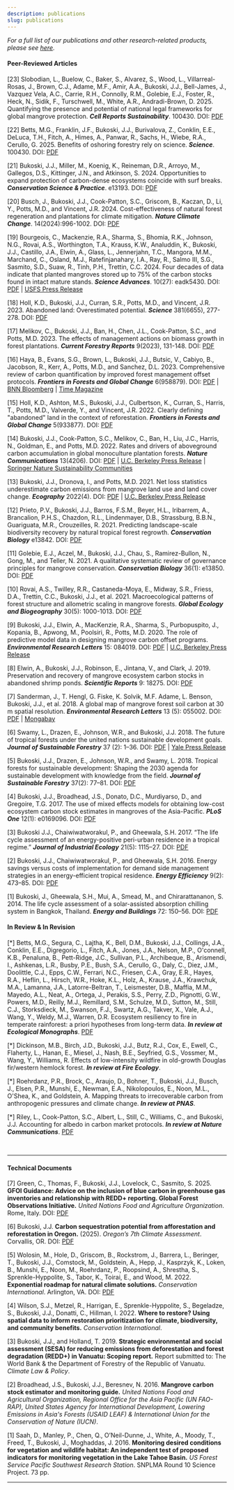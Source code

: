 ```yaml
---
description: publications
slug: publications
---
```


*For a full list of our publications and other research-related products, please see [here](https://scholar.google.com/citations?user=gTARLqUAAAAJ&hl=en&oi=ao).*

#### Peer-Reviewed Articles

<div class="bibliography">

<p><span class="ref-number">[23]</span> Slobodian, L., Buelow, C., Baker, S., Alvarez, S., Wood, L., Villarreal-Rosas, J., Brown, C.J., Adame, M.F., Amir, A.A., Bukoski, J.J., Bell-James, J., Vazquez Vela, A.C., Carrie, R.H., Connolly, R.M., Golebie, E.J., Foster, R., Heck, N., Sidik, F., Turschwell, M., White, A.R., Andradi-Brown, D. 2025. Quantifying the presence and potential of national legal frameworks for global mangrove protection. <em><strong>Cell Reports Sustainability</strong></em>. 100430. DOI: <a href="https://doi.org/10.1016/j.crsus.2025.100430">PDF</a></p>
<p><span class="ref-number">[22]</span> Betts, M.G., Franklin, J.F., Bukoski, J.J., Burivalova, Z., Conklin, E.E., DeLuca, T.H., Fitch, A., Himes, A., Panwar, R., Sachs, H., Wiebe, R.A., Cerullo, G. 2025. Benefits of oshoring forestry rely on science. <em><strong>Science</strong></em>. 100430. DOI: <a href="https://www.science.org/doi/10.1126/science.adx4908">PDF</a></p>

<p><span class="ref-number">[21]</span> Bukoski, J.J., Miller, M., Koenig, K., Reineman, D.R., Arroyo, M., Gallegos, D.S., Kittinger, J.N., and Atkinson, S. 2024. Opportunities to expand protection of carbon-dense ecosystems coincide with surf breaks. <em><strong>Conservation Science & Practice</strong></em>. e13193. DOI: <a href="https://doi.org/10.1111/csp2.13193">PDF</a></p>

<p><span class="ref-number">[20]</span> Busch, J., Bukoski, J.J., Cook-Patton, S.C., Griscom, B., Kaczan, D., Li, Y., Potts, M.D., and Vincent, J.R. 2024. Cost-effectiveness of natural forest regeneration and plantations for climate mitigation. <em><strong>Nature Climate Change</strong></em>. 14(2024):996-1002. DOI: <a href="https://doi.org/10.1038/s41558-024-02068-1">PDF</a></p>

<p><span class="ref-number">[19]</span> Bourgeois, C., Mackenzie, R.A., Sharma, S., Bhomia, R.K., Johnson, N.G., Rovai, A.S., Worthington, T.A., Krauss, K.W., Analuddin, K., Bukoski, J.J., Castillo, J.A., Elwin, A., Glass, L., Jennerjahn, T.C., Mangora, M.M., Marchand, C., Osland, M.J., Ratefinjanahary, I.A., Ray, R., Salmo III, S.G., Sasmito, S.D., Suaw, R., Tinh, P.H., Trettin, C.C. 2024. Four decades of data indicate that planted mangroves stored up to 75% of the carbon stocks found in intact mature stands. <em><strong>Science Advances</strong></em>. 10(27): eadk5430. DOI: <a href="https://www.science.org/doi/10.1126/sciadv.adk5430">PDF</a> | <a href="https://research.fs.usda.gov/psw/news/releases/scientists-release-new-research-planted-mangroves-ability-store-carbon">USFS Press Release</a></p>

<p><span class="ref-number">[18]</span> Holl, K.D., Bukoski, J.J., Curran, S.R., Potts, M.D., and Vincent, J.R. 2023. Abandoned land: Overestimated potential. <em><strong>Science</strong></em> 381(6655), 277-278. DOI: <a href="https://www.science.org/doi/10.1126/science.adi8780">PDF</a></p>

<p><span class="ref-number">[17]</span> Melikov, C., Bukoski, J.J., Ban, H., Chen, J.L., Cook-Patton, S.C., and Potts, M.D. 2023. The effects of management actions on biomass growth in forest plantations. <em><strong>Current Forestry Reports</strong></em> 9(2023), 131-148. DOI: <a href="https://doi.org/10.1007/s40725-023-00182-5">PDF</a></p>

<p><span class="ref-number">[16]</span> Haya, B., Evans, S.G., Brown, L., Bukoski, J.J., Butsic, V., Cabiyo, B., Jacobson, R., Kerr, A., Potts, M.D., and Sanchez, D.L. 2023. Comprehensive review of carbon quantification by improved forest management offset protocols. <em><strong>Frontiers in Forests and Global Change</strong></em> 6(958879). DOI: <a href="https://www.frontiersin.org/articles/10.3389/ffgc.2023.958879/full">PDF</a> | <a href="https://www.bnnbloomberg.ca/carbon-offset-gatekeepers-are-failing-to-stop-junk-credits-1.1898304">BNN Bloomberg</a> | <a href="https://time.com/6264772/study-most-carbon-credits-are-bogus/">Time Magazine</a></p>

<p><span class="ref-number">[15]</span> Holl, K.D., Ashton, M.S., Bukoski, J.J., Culbertson, K., Curran, S., Harris, T., Potts, M.D., Valverde, Y., and Vincent, J.R. 2022. Clearly defining "abandoned" land in the context of reforestation. <em><strong>Frontiers in Forests and Global Change</strong></em> 5(933877). DOI: <a href="https://doi.org/10.3389/ffgc.2022.933887">PDF</a></p>

<p><span class="ref-number">[14]</span> Bukoski, J.J., Cook-Patton, S.C., Melikov, C., Ban, H., Liu, J.C., Harris, N., Goldman, E., and Potts, M.D. 2022. Rates and drivers of aboveground carbon accumulation in global monoculture plantation forests. <em><strong>Nature Communications</strong></em> 13(4206). DOI: <a href="https://www.nature.com/articles/s41467-022-31380-7">PDF</a> | <a href="https://ourenvironment.berkeley.edu/news/2022/07/new-research-identifies-patterns-carbon-accumulation-planted-forests">U.C. Berkeley Press Release</a> | <a href="https://sustainabilitycommunity.springernature.com/posts/carbon-accumulation-is-a-key-but-incomplete-criterion-for-restoring-tree-cover?channel_id=behind-the-paper">Springer Nature Sustainability Communities</a></p>

<p><span class="ref-number">[13]</span> Bukoski, J.J., Dronova, I., and Potts, M.D. 2021. Net loss statistics underestimate carbon emissions from mangrove land use and land cover change. <em><strong>Ecography</strong></em> 2022(4). DOI: <a href="http://onlinelibrary.wiley.com/doi/10.1111/ecog.05982">PDF</a> | <a href="https://ourenvironment.berkeley.edu/news/2021/11/policies-mitigating-wetland-loss-hide-large-climate-impacts">U.C. Berkeley Press Release</a></p>

<p><span class="ref-number">[12]</span> Prieto, P.V., Bukoski, J.J., Barros, F.S.M., Beyer, H.L., Iribarrem, A., Brancalion, P.H.S., Chazdon, R.L., Lindenmayer, D.B., Strassburg, B.B.N., Guariguata, M.R., Crouzeilles, R. 2021. Predicting landscape-scale biodiversity recovery by natural tropical forest regrowth. <em><strong>Conservation Biology</strong></em> e13842. DOI: <a href="https://conbio.onlinelibrary.wiley.com/doi/abs/10.1111/cobi.13842">PDF</a></p>

<p><span class="ref-number">[11]</span> Golebie, E.J., Aczel, M., Bukoski, J.J., Chau, S., Ramirez-Bullon, N., Gong, M., and Teller, N. 2021. A qualitative systematic review of governance principles for mangrove conservation. <em><strong>Conservation Biology</strong></em> 36(1): e13850. DOI: <a href="https://conbio.onlinelibrary.wiley.com/doi/abs/10.1111/cobi.13850">PDF</a></p>

<p><span class="ref-number">[10]</span> Rovai, A.S., Twilley, R.R., Castaneda-Moya, E., Midway, S.R., Friess, D.A., Trettin, C.C., Bukoski, J.J., et al. 2021. Macroecological patterns of forest structure and allometric scaling in mangrove forests. <em><strong>Global Ecology and Biogeography</strong></em> 30(5): 1000-1013. DOI: <a href="https://doi.org/10.1111/geb.13268">PDF</a></p>

<p><span class="ref-number">[9]</span> Bukoski, J.J., Elwin, A., MacKenzie, R.A., Sharma, S., Purbopuspito, J., Kopania, B., Apwong, M., Poolsiri, R., Potts, M.D. 2020. The role of predictive model data in designing mangrove carbon offset programs. <em><strong>Environmental Research Letters</strong></em> 15: 084019. DOI: <a href="https://iopscience.iop.org/article/10.1088/1748-9326/ab7e4e">PDF</a> | <a href="https://nature.berkeley.edu/news/2020/04/research-predictive-modeling-informs-mangrove-conservation">U.C. Berkeley Press Release</a></p>

<p><span class="ref-number">[8]</span> Elwin, A., Bukoski, J.J., Robinson, E., Jintana, V., and Clark, J. 2019. Preservation and recovery of mangrove ecosystem carbon stocks in abandoned shrimp ponds. <em><strong>Scientific Reports</strong></em> 9: 18275. DOI: <a href="https://www.nature.com/articles/s41598-019-54893-6">PDF</a></p>

<p><span class="ref-number">[7]</span> Sanderman, J., T. Hengl, G. Fiske, K. Solvik, M.F. Adame, L. Benson, Bukoski, J.J., et al. 2018. A global map of mangrove forest soil carbon at 30 m spatial resolution. <em><strong>Environmental Research Letters</strong></em> 13 (5): 055002. DOI: <a href="https://iopscience.iop.org/article/10.1088/1748-9326/aabe1c/pdf">PDF</a> | <a href="https://news.mongabay.com/2018/05/new-study-finds-mangroves-may-store-way-more-carbon-than-we-thought/?alm_mvr=0">Mongabay</a></p>

<p><span class="ref-number">[6]</span> Swamy, L., Drazen, E., Johnson, W.R., and Bukoski, J.J. 2018. The future of tropical forests under the united nations sustainable development goals. <em><strong>Journal of Sustainable Forestry</strong></em> 37 (2): 1–36. DOI: <a href="https://www.tandfonline.com/doi/abs/10.1080/10549811.2017.1416477">PDF</a> | <a href="https://environment.yale.edu/news/article/tropical-forests-are-key-to-achieving-sustainable-development-by-2030/">Yale Press Release</a></p>

<p><span class="ref-number">[5]</span> Bukoski, J.J., Drazen, E., Johnson, W.R., and Swamy, L. 2018. Tropical forests for sustainable development: Shaping the 2030 agenda for sustainable development with knowledge from the field. <em><strong>Journal of Sustainable Forestry</strong></em> 37(2): 77–81. DOI: <a href="https://www.tandfonline.com/doi/full/10.1080/10549811.2018.1418255">PDF</a></p>

<p><span class="ref-number">[4]</span> Bukoski, J.J., Broadhead, J.S., Donato, D.C., Murdiyarso, D., and Gregoire, T.G. 2017. The use of mixed effects models for obtaining low-cost ecosystem carbon stock estimates in mangroves of the Asia-Pacific. <em><strong>PLoS One</strong></em> 12(1): e0169096. DOI: <a href="https://journals.plos.org/plosone/article?id=10.1371/journal.pone.0169096">PDF</a></p>

<p><span class="ref-number">[3]</span> Bukoski J.J., Chaiwiwatworakul, P., and Gheewala, S.H. 2017. “The life cycle assessment of an energy-positive peri-urban residence in a tropical regime.” <em><strong>Journal of Industrial Ecology</strong></em> 21(5): 1115–27. DOI: <a href="https://onlinelibrary.wiley.com/doi/abs/10.1111/jiec.12494">PDF</a></p>

<p><span class="ref-number">[2]</span> Bukoski, J.J., Chaiwiwatworakul, P., and Gheewala, S.H. 2016. Energy savings versus costs of implementation for demand side management strategies in an energy-efficient tropical residence. <em><strong>Energy Efficiency</strong></em> 9(2): 473–85. DOI: <a href="https://link.springer.com/article/10.1007/s12053-015-9374-y">PDF</a></p>

<p><span class="ref-number">[1]</span> Bukoski, J., Gheewala, S.H., Mui, A., Smead, M., and Chirarattananon, S. 2014. The life cycle assessment of a solar-assisted absorption chilling system in Bangkok, Thailand. <em><strong>Energy and Buildings</strong></em> 72: 150–56. DOI: <a href="https://www.sciencedirect.com/science/article/abs/pii/S0378778813008517">PDF</a></p>



</div>

#### In Review & In Revision

<div class="bibliography">

<p><span class="ref-number">[*]</span> Betts, M.G., Segura, C., Lajtha, K., Bell, D.M., Bukoski, J.J., Collings, J.A., Conklin, E.E., Digregorio, L., Fitch, A.A., Jones, J.A., Nelson, M.P., O'connell, K.B., Penaluna, B., Pett-Ridge, J.C., Sullivan, P.L., Archibeque, B., Arismendi, I., Ashkenas, L.R., Busby, P.E., Bush, S.A., Cerullo, G., Daly, C., Diez, J.M., Doolittle, C.J., Epps, C.W., Ferrari, N.C., Friesen, C.A., Gray, E.R., Hayes, R.A., Heflin, L., Hirsch, W.R., Hoke, K.L., Holz, A., Krause, J.A., Krawchuk, M.A., Lamanna, J.A., Latorre-Beltran, T., Leismester, D.B., Maffia, M.M., Mayedo, A.L., Neat, A., Ortega, J., Perakis, S.S., Perry, Z.D., Pignotti, G.W., Powers, M.D., Reilly, M.J., Remillard, S.M., Schulze, M.D., Sutton, M., Still, C.J., Storksdieck, M., Swanson, F.J., Swartz, A.G., Takver, X., Vale, A.J., Wang, Y., Weldy, M.J., Warren, D.R. Ecosystem resiliency to fire in temperate rainforest: a priori hypotheses from long-term data. <em><strong>In review at Ecological Monographs</strong></em>. <a href="https://www.authorea.com/doi/full/10.22541/au.175096308.81834732/v1">PDF</a></p> 

<p><span class="ref-number">[*]</span> Dickinson, M.B., Birch, J.D., Bukoski, J.J., Butz, R.J., Cox, E., Ewell, C., Flaherty, L., Hanan, E., Miesel, J., Nash, B.E., Seyfried, G.S., Vossmer, M., Wang, Y., Williams, R. Effects of low-intensity wildfire in old-growth Douglas fir/western hemlock forest. <em><strong>In review at Fire Ecology</strong></em>.</p> 

<p><span class="ref-number">[*]</span> Roehrdanz, P.R., Brock, C., Araujo, D., Bohner, T., Bukoski, J.J., Busch, J., Elsen, P.R., Munshi, E., Newman, E.A., Nikolopoulos, E., Noon, M.L., O'Shea, K., and Goldstein, A. Mapping threats to irrecoverable carbon from anthropogenic pressures and climate change. <em><strong>In review at PNAS</strong></em>.</p> 

<p><span class="ref-number">[*]</span> Riley, L., Cook-Patton, S.C., Albert, L., Still, C., Williams, C., and Bukoski, J.J. Accounting for albedo in carbon market protocols. <em><strong>In review at Nature Communications</strong></em>. <a href="https://www.researchsquare.com/article/rs-5248564/v1">PDF</a></p>

</div>

</br>

------

#### Technical Documents

<div class="bibliography">

<p><span class="ref-number">[7]</span> Green, C., Thomas, F., Bukoski, J.J., Lovelock, C., Sasmito, S. 2025. <strong>GFOI Guidance: Advice on the inclusion of blue carbon in greenhouse gas inventories and relationship with REDD+ reporting. Global Forest Observations Initiative.</strong> <em>United Nations Food and Agriculture Organization</em>. Rome, Italy. DOI: <a href="https://www.reddcompass.org/mgd/resources/GFOI_BlueCarbon_Guidance_20250201.pdf">PDF</a></p> 

<p><span class="ref-number">[6]</span> Bukoski, J.J. <strong>Carbon sequestration potential from afforestation and reforestation in Oregon.</strong> (2025). <em>Oregon’s 7th Climate Assessment</em>. Corvallis, OR. DOI: <a href="https://www.oregon.gov/odf/forestbenefits/documents/oregon-climate-assessment.pdf">PDF</a></p> 

<p><span class="ref-number">[5]</span> Wolosin, M., Hole, D., Griscom, B., Rockstrom, J., Barrera, L., Beringer, T., Bukoski, J.J., Comstock, M., Goldstein, A., Hepp, J., Kasprzyk, K., Loken, B., Munshi, E., Noon, M., Roehrdanz, P., Roopsind, A., Shrestha, S., Sprenkle-Hyppolite, S., Tabor, K., Toirai, E., and Wood, M. 2022. <strong>Exponential roadmap for natural climate solutions.</strong> <em>Conservation International</em>. Arlington, VA. DOI: <a href="https://www.conservation.org/roadmap-pdf">PDF</a></p> 

<p><span class="ref-number">[4]</span> Wilson, S.J., Metzel, R., Harrigan, E., Sprenkle-Hyppolite, S., Begeladze, S., Bukoski, J.J., Donatti, C., Hillman, I. 2022. <strong>Where to restore? Using spatial data to inform restoration prioritization for climate, biodiversity, and community benefits.</strong> <em>Conservation International</em>.</p> 

<p><span class="ref-number">[3]</span> Bukoski, J.J., and Holland, T. 2019. <strong>Strategic environmental and social assessment (SESA) for reducing emissions from deforestation and forest degradation (REDD+) in Vanuatu: Scoping report.</strong> Report submitted to: The World Bank & the Department of Forestry of the Republic of Vanuatu. <em>Climate Law & Policy</em>.</p> 

<p><span class="ref-number">[2]</span> Broadhead, J.S., Bukoski, J.J., Beresnev, N. 2016. <strong>Mangrove carbon stock estimator and monitoring guide.</strong> <em>United Nations Food and Agricultural Organization, Regional Office for the Asia Pacific (UN FAO-RAP), United States Agency for International Development, Lowering Emissions in Asia's Forests (USAID LEAF) & International Union for the Conservation of Nature (IUCN)</em>.</p> 

<p><span class="ref-number">[1]</span> Saah, D., Manley, P., Chen, Q., O’Neil-Dunne, J., White, A., Moody, T., Freed, T., Bukoski, J., Moghaddas, J. 2016. <strong>Monitoring desired conditions for vegetation and wildlife habitat: An independent test of proposed indicators for monitoring vegetation in the Lake Tahoe Basin.</strong> <em>US Forest Service Pacific Southwest Research Station</em>. SNPLMA Round 10 Science Project. 73 pp.</p> 

</div>

------